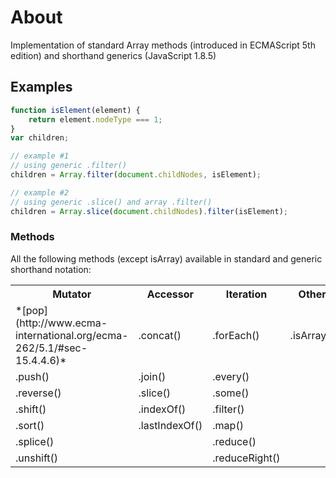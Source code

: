 # About
Implementation of standard Array methods (introduced in ECMAScript 5th edition) and shorthand generics (JavaScript 1.8.5)

## Examples
```javascript
function isElement(element) {
	return element.nodeType === 1;
}
var children;

// example #1 
// using generic .filter()
children = Array.filter(document.childNodes, isElement);

// example #2
// using generic .slice() and array .filter()
children = Array.slice(document.childNodes).filter(isElement);
```

### Methods
All the following methods (except isArray) available in standard and generic shorthand notation:

<table>
    <tr>
        <th>Mutator</th>
        <th>Accessor</th>
        <th>Iteration</th>
        <th>Other</th>
    </tr>
    <tr>
        <td>*[pop](http://www.ecma-international.org/ecma-262/5.1/#sec-15.4.4.6)*</td>
        <td>.concat()</td>
        <td>.forEach()</td>
        <td>.isArray()</td>
    </tr>
     <tr>
        <td>.push()</td>
        <td>.join()</td>
        <td>.every()</td>
        <td></td>
    </tr>
    <tr>
        <td>.reverse()</td>
        <td>.slice()</td>
        <td>.some()</td>
        <td></td>
    </tr>
    <tr>
        <td>.shift()</td>
        <td>.indexOf()</td>
        <td>.filter()</td>
        <td></td>
    </tr>
    <tr>
        <td>.sort()</td>
        <td>.lastIndexOf()</td>
        <td>.map()</td>
        <td></td>
    </tr>
    <tr>
        <td>.splice()</td>
        <td></td>
        <td>.reduce()</td>
        <td></td>
    </tr>
    <tr>
        <td>.unshift()</td>
        <td></td>
        <td>.reduceRight()</td>
        <td></td>
    </tr>
</table>

